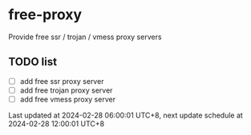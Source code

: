 
# free-proxy
Provide free ssr / trojan / vmess proxy servers


## TODO list
- [ ] add free ssr proxy server
- [ ] add free trojan proxy server
- [ ] add free vmess proxy server

Last updated at 2024-02-28 06:00:01 UTC+8, next update schedule at 2024-02-28 12:00:01 UTC+8

